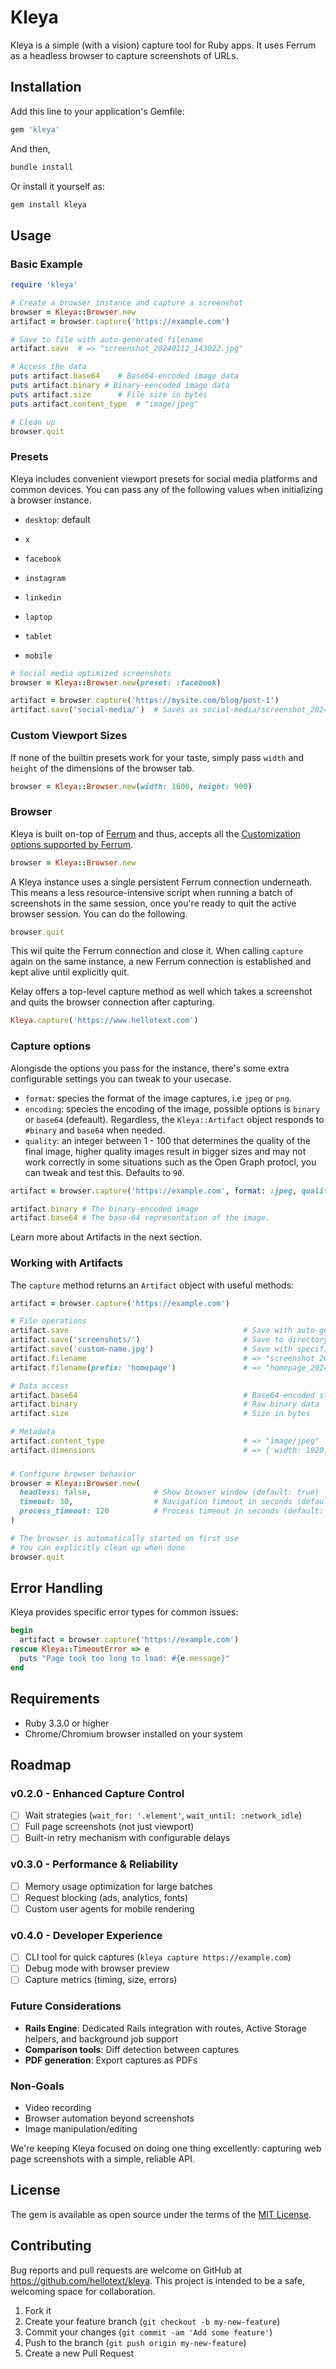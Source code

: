 # Kleya

Kleya is a simple (with a vision) capture tool for Ruby apps. It uses Ferrum as a headless browser to capture screenshots of URLs.

## Installation

Add this line to your application's Gemfile:

```ruby
gem 'kleya'
```

And then,

```bash
bundle install
```

Or install it yourself as:

```bash
gem install kleya
```

## Usage

### Basic Example

```ruby
require 'kleya'

# Create a browser instance and capture a screenshot
browser = Kleya::Browser.new
artifact = browser.capture('https://example.com')

# Save to file with auto-generated filename
artifact.save  # => "screenshot_20240112_143022.jpg"

# Access the data
puts artifact.base64    # Base64-encoded image data
puts artifact.binary # Binary-eencoded image data
puts artifact.size      # File size in bytes
puts artifact.content_type  # "image/jpeg"

# Clean up
browser.quit
```

### Presets

Kleya includes convenient viewport presets for social media platforms and common devices. You can pass any of the following values when initializing a browser instance.

- `desktop`: default

- `x`
- `facebook`
- `instagram`
- `linkedin`

- `laptop`
- `tablet`
- `mobile`

```ruby
# Social media optimized screenshots
browser = Kleya::Browser.new(preset: :facebook)

artifact = browser.capture('https://mysite.com/blog/post-1')
artifact.save('social-media/')  # Saves as social-media/screenshot_20240112_143022.jpg
```

### Custom Viewport Sizes

If none of the builtin presets work for your taste, simply pass `width` and `height` of the dimensions of the browser tab.

```ruby
browser = Kleya::Browser.new(width: 1600, height: 900)
```

### Browser

Kleya is built on-top of [Ferrum](https://github.com/rubycdp/ferrum) and thus, accepts all the [Customization options supported by Ferrum](https://github.com/rubycdp/ferrum?tab=readme-ov-file#customization).

```ruby
browser = Kleya::Browser.new
```

A Kleya instance uses a single persistent Ferrum connection underneath. This means a less resource-intensive script when running a batch of screenshots in the same session, once you're ready to quit the active browser session. You can do the following.

```ruby
browser.quit
```

This wil quite the Ferrum connection and close it. When calling `capture` again on the same instance, a new Ferrum connection is established and kept alive until explicitly quit.

Kelay offers a top-level capture method as well which takes a screenshot and quits the browser connection after capturing.

```ruby
Kleya.capture('https://www.hellotext.com')
```

### Capture options

Alongisde the options you pass for the instance, there's some extra configurable settings you can tweak to your usecase.

- `format`: species the format of the image captures, i.e `jpeg` or `png`.
- `encoding`: species the encoding of the image, possible options is `binary` or `base64` (defeault). Regardless, the `Kleya::Artifact` object responds to `#binary` and `base64` when needed.
- `quality`: an integer between 1 - 100 that determines the quality of the final image, higher quality images result in bigger sizes and may not work correctly in some situations such as the Open Graph protocl, you can tweak and test this. Defaults to `90`.

```ruby
artifact = browser.capture('https://example.com', format: :jpeg, quality: 85, encoding: :base64)

artifact.binary # The binary-encoded image
artifact.base64 # The base-64 representation of the image.
```

Learn more about Artifacts in the next section.

### Working with Artifacts

The `capture` method returns an `Artifact` object with useful methods:

```ruby
artifact = browser.capture('https://example.com')

# File operations
artifact.save                                       # Save with auto-generated filename
artifact.save('screenshots/')                       # Save to directory with auto-generated filename
artifact.save('custom-name.jpg')                    # Save with specific filename
artifact.filename                                   # => "screenshot_20240112_143022.jpg"
artifact.filename(prefix: 'homepage')               # => "homepage_20240112_143022.jpg"

# Data access
artifact.base64                                     # Base64-encoded string
artifact.binary                                     # Raw binary data
artifact.size                                       # Size in bytes

# Metadata
artifact.content_type                               # => "image/jpeg"
artifact.dimensions                                 # => { width: 1920, height: 1080 }
```

###

```ruby
# Configure browser behavior
browser = Kleya::Browser.new(
  headless: false,              # Show browser window (default: true)
  timeout: 30,                  # Navigation timeout in seconds (default: 60)
  process_timeout: 120          # Process timeout in seconds (default: 60)
)

# The browser is automatically started on first use
# You can explicitly clean up when done
browser.quit
```

## Error Handling

Kleya provides specific error types for common issues:

```ruby
begin
  artifact = browser.capture('https://example.com')
rescue Kleya::TimeoutError => e
  puts "Page took too long to load: #{e.message}"
end
```

## Requirements

- Ruby 3.3.0 or higher
- Chrome/Chromium browser installed on your system

## Roadmap

### v0.2.0 - Enhanced Capture Control

- [ ] Wait strategies (`wait_for: '.element'`, `wait_until: :network_idle`)
- [ ] Full page screenshots (not just viewport)
- [ ] Built-in retry mechanism with configurable delays

### v0.3.0 - Performance & Reliability

- [ ] Memory usage optimization for large batches
- [ ] Request blocking (ads, analytics, fonts)
- [ ] Custom user agents for mobile rendering

### v0.4.0 - Developer Experience

- [ ] CLI tool for quick captures (`kleya capture https://example.com`)
- [ ] Debug mode with browser preview
- [ ] Capture metrics (timing, size, errors)

### Future Considerations

- **Rails Engine**: Dedicated Rails integration with routes, Active Storage helpers, and background job support
- **Comparison tools**: Diff detection between captures
- **PDF generation**: Export captures as PDFs

### Non-Goals

- Video recording
- Browser automation beyond screenshots
- Image manipulation/editing

We're keeping Kleya focused on doing one thing excellently: capturing web page screenshots with a simple, reliable API.

## License

The gem is available as open source under the terms of the [MIT License](https://opensource.org/licenses/MIT).

## Contributing

Bug reports and pull requests are welcome on GitHub at https://github.com/hellotext/kleya. This project is intended to be a safe, welcoming space for collaboration.

1. Fork it
2. Create your feature branch (`git checkout -b my-new-feature`)
3. Commit your changes (`git commit -am 'Add some feature'`)
4. Push to the branch (`git push origin my-new-feature`)
5. Create a new Pull Request
